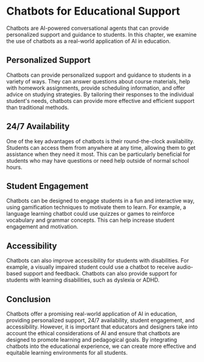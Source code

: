Chatbots for Educational Support
=======================================================================================

Chatbots are AI-powered conversational agents that can provide personalized support and guidance to students. In this chapter, we examine the use of chatbots as a real-world application of AI in education.

Personalized Support
--------------------

Chatbots can provide personalized support and guidance to students in a variety of ways. They can answer questions about course materials, help with homework assignments, provide scheduling information, and offer advice on studying strategies. By tailoring their responses to the individual student's needs, chatbots can provide more effective and efficient support than traditional methods.

24/7 Availability
-----------------

One of the key advantages of chatbots is their round-the-clock availability. Students can access them from anywhere at any time, allowing them to get assistance when they need it most. This can be particularly beneficial for students who may have questions or need help outside of normal school hours.

Student Engagement
------------------

Chatbots can be designed to engage students in a fun and interactive way, using gamification techniques to motivate them to learn. For example, a language learning chatbot could use quizzes or games to reinforce vocabulary and grammar concepts. This can help increase student engagement and motivation.

Accessibility
-------------

Chatbots can also improve accessibility for students with disabilities. For example, a visually impaired student could use a chatbot to receive audio-based support and feedback. Chatbots can also provide support for students with learning disabilities, such as dyslexia or ADHD.

Conclusion
----------

Chatbots offer a promising real-world application of AI in education, providing personalized support, 24/7 availability, student engagement, and accessibility. However, it is important that educators and designers take into account the ethical considerations of AI and ensure that chatbots are designed to promote learning and pedagogical goals. By integrating chatbots into the educational experience, we can create more effective and equitable learning environments for all students.
